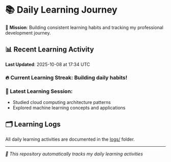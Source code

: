 # 📚 Daily Learning Journey

🎯 **Mission**: Building consistent learning habits and tracking my professional development journey.

## 📊 Recent Learning Activity

**Last Updated**: 2025-10-08 at 17:34 UTC

### 🔥 Current Learning Streak: Building daily habits!

### 📝 Latest Learning Session:
- Studied cloud computing architecture patterns
- Explored machine learning concepts and applications

## 🗂️ Learning Logs

All daily learning activities are documented in the [logs/](./logs/) folder.

---
*🤖 This repository automatically tracks my daily learning activities*
